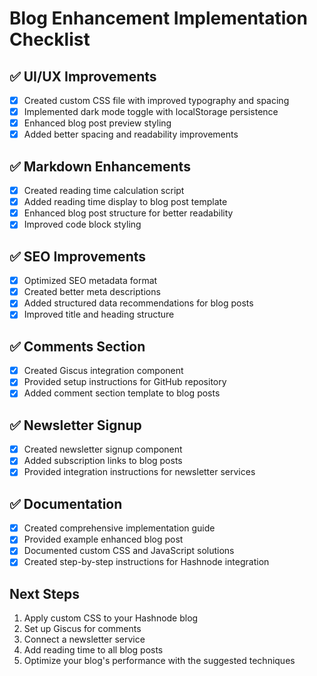 # Blog Enhancement Implementation Checklist

## ✅ UI/UX Improvements
- [x] Created custom CSS file with improved typography and spacing
- [x] Implemented dark mode toggle with localStorage persistence
- [x] Enhanced blog post preview styling
- [x] Added better spacing and readability improvements

## ✅ Markdown Enhancements
- [x] Created reading time calculation script
- [x] Added reading time display to blog post template
- [x] Enhanced blog post structure for better readability
- [x] Improved code block styling

## ✅ SEO Improvements
- [x] Optimized SEO metadata format
- [x] Created better meta descriptions
- [x] Added structured data recommendations for blog posts
- [x] Improved title and heading structure

## ✅ Comments Section
- [x] Created Giscus integration component
- [x] Provided setup instructions for GitHub repository
- [x] Added comment section template to blog posts

## ✅ Newsletter Signup
- [x] Created newsletter signup component
- [x] Added subscription links to blog posts
- [x] Provided integration instructions for newsletter services

## ✅ Documentation
- [x] Created comprehensive implementation guide
- [x] Provided example enhanced blog post
- [x] Documented custom CSS and JavaScript solutions
- [x] Created step-by-step instructions for Hashnode integration

## Next Steps
1. Apply custom CSS to your Hashnode blog
2. Set up Giscus for comments
3. Connect a newsletter service
4. Add reading time to all blog posts
5. Optimize your blog's performance with the suggested techniques
